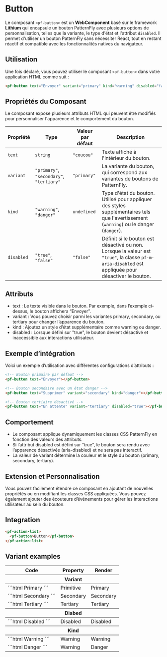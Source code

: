 # Button

Le composant `<pf-button>` est un **WebComponent** basé sur le framework **Lithium** qui encapsule un bouton PatternFly avec plusieurs options de personnalisation, telles que la variante, le type d'état et l'attribut `disabled`. Il permet d'utiliser un bouton PatternFly sans nécessiter React, tout en restant réactif et compatible avec les fonctionnalités natives du navigateur.

## Utilisation

Une fois déclaré, vous pouvez utiliser le composant `<pf-button>` dans votre application HTML comme suit :

```html
<pf-button text="Envoyer" variant="primary" kind="warning" disabled="false"></pf-button>
```

## Propriétés du Composant

Le composant expose plusieurs attributs HTML qui peuvent être modifiés pour personnaliser l'apparence et le comportement du bouton.

| Propriété   | Type                                      | Valeur par défaut | Description                                                                                                                                   |
|-------------|-------------------------------------------|-------------------|-----------------------------------------------------------------------------------------------------------------------------------------------|
| `text`      | `string`                                  | `"coucou"`        | Texte affiché à l'intérieur du bouton.                                                                                                        |
| `variant`   | `"primary"`, `"secondary"`, `"tertiary"`  | `"primary"`       | La variante du bouton, qui correspond aux variantes de boutons de PatternFly.                                                                 |
| `kind`      | `"warning"`, `"danger"`                   | `undefined`       | Type d'état du bouton. Utilisé pour appliquer des styles supplémentaires tels que l'avertissement (`warning`) ou le danger (`danger`).        |
| `disabled`  | `"true"`, `"false"`                       | `"false"`         | Définit si le bouton est désactivé ou non. Lorsque la valeur est `"true"`, la classe `pf-m-aria-disabled` est appliquée pour désactiver le bouton. |

## Attributs

- text : Le texte visible dans le bouton. Par exemple, dans l’exemple ci-dessus, le bouton affichera “Envoyer”.
- variant : Vous pouvez choisir parmi les variantes primary, secondary, ou tertiary pour changer l’apparence du bouton.
- kind : Ajoutez un style d’état supplémentaire comme warning ou danger.
- disabled : Lorsque défini sur "true", le bouton devient désactivé et inaccessible aux interactions utilisateur.

## Exemple d’intégration

Voici un exemple d’utilisation avec différentes configurations d’attributs :

```html
<!-- Bouton primaire par défaut -->
<pf-button text="Envoyer"></pf-button>

<!-- Bouton secondaire avec un état danger -->
<pf-button text="Supprimer" variant="secondary" kind="danger"></pf-button>

<!-- Bouton tertiaire désactivé -->
<pf-button text="En attente" variant="tertiary" disabled="true"></pf-button>
```

## Comportement

- Le composant applique dynamiquement les classes CSS PatternFly en fonction des valeurs des attributs.
- Si l’attribut disabled est défini sur "true", le bouton sera rendu avec l’apparence désactivée (aria-disabled) et ne sera pas interactif.
- La valeur de variant détermine la couleur et le style du bouton (primary, secondary, tertiary).

## Extension et Personnalisation

Vous pouvez facilement étendre ce composant en ajoutant de nouvelles propriétés ou en modifiant les classes CSS appliquées. Vous pouvez également ajouter des écouteurs d’événements pour gérer les interactions utilisateur au sein du bouton.

## Integration

```html live
<pf-action-list>
  <pf-button>Button</pf-button>
</pf-action-list>
```

## Variant examples

<div class = "sample-table" >

  <table>
    <thead>
      <tr>
        <th>Code</th>
        <th>Property</th>
        <th>Render</th>
      </tr>
    </thead>
    <thead>
      <tr>
        <th></th>
        <th>Variant</th>
        <th></th>
      </tr>
    </thead>
    <tbody>
      <tr>
        <td>
          ```html
          <pf-button>Primary</pf-button>
          ```
        </td>
        <td>Primitive</td>
        <td><pf-button>Primary</pf-button></td>
      </tr>
      <tr>
        <td>
          ```html
          <pf-button secondary > 
            Secondary
          </pf-button>
          ```
        </td>
        <td>Secondary</td>
        <td><pf-button secondary >Secondary</pf-button></td>
      </tr>
      <tr>
        <td>
          ```html
          <pf-button tertiary > 
            Tertiary
          </pf-button>
          ```
        </td>
        <td>Tertiary</td>
        <td><pf-button tertiary >Tertiary</pf-button></td>
      </tr>
    </tbody>
    <thead>
      <tr>
        <th></th>
        <th>Diabed</th>
        <th></th>
      </tr>
    </thead>
    <tbody>
      <tr>
        <td>
          ```html
          <pf-button disabled> 
            Disabled
          </pf-button>
          ```
        </td>
        <td>Disabled</td>
        <td><pf-button disabled>Disabled</pf-button></td>
      </tr>
    </tbody>
    <thead>
      <tr>
        <th></th>
        <th>Kind</th>
        <th></th>
      </tr>
    </thead>
    <tbody>
      <tr>
        <td>
          ```html
          <pf-button warning> 
            Warning
          </pf-button>
          ```
        </td>
        <td>Warning</td>
        <td><pf-button warning>Warning</pf-button></td>
      </tr>
      <tr>
        <td>
          ```html
          <pf-button danger> 
            Danger
          </pf-button>
          ```
        </td>
        <td>Warning</td>
        <td><pf-button danger>Danger</pf-button></td>
      </tr>
    </tbody>
  </table>

</div>